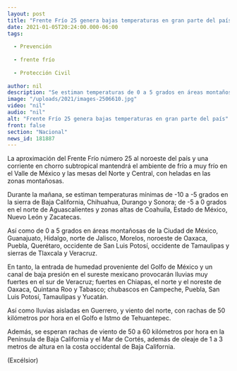 ```yaml
---
layout: post
title: "Frente Frío 25 genera bajas temperaturas en gran parte del país"
date: 2021-01-05T20:24:00.000-06:00
tags:
  
  - Prevención
  
  - frente frío
  
  - Protección Civil
  
author: nil
description: "Se estiman temperaturas de 0 a 5 grados en áreas montañosas de la Ciudad de México, Guanajuato, Hidalgo, norte de Jalisco, Morelos entre otros estados"
image: "/uploads/2021/images-2506610.jpg"
video: "nil"
audio: "nil"
alt: "Frente Frío 25 genera bajas temperaturas en gran parte del país"
front: false
section: "Nacional"
news_id: 181887
---
```


La aproximación del Frente Frío número 25 al noroeste del país y una corriente en chorro subtropical mantendrá el ambiente de frío a muy frío en el Valle de México y las mesas del Norte y Central, con heladas en las zonas montañosas.

Durante la mañana, se estiman temperaturas mínimas de -10 a -5 grados en la sierra de Baja California, Chihuahua, Durango y Sonora; de -5 a 0 grados en el norte de Aguascalientes y zonas altas de Coahuila, Estado de México, Nuevo León y Zacatecas.

Así como de 0 a 5 grados en áreas montañosas de la Ciudad de México, Guanajuato, Hidalgo, norte de Jalisco, Morelos, noroeste de Oaxaca, Puebla, Querétaro, occidente de San Luis Potosí, occidente de Tamaulipas y sierras de Tlaxcala y Veracruz.

En tanto, la entrada de humedad proveniente del Golfo de México y un canal de baja presión en el sureste mexicano provocarán lluvias muy fuertes en el sur de Veracruz; fuertes en Chiapas, el norte y el noreste de Oaxaca, Quintana Roo y Tabasco; chubascos en Campeche, Puebla, San Luis Potosí, Tamaulipas y Yucatán.

Así como lluvias aisladas en Guerrero, y viento del norte, con rachas de 50 kilómetros por hora en el Golfo e Istmo de Tehuantepec.

Además, se esperan rachas de viento de 50 a 60 kilómetros por hora en la Península de Baja California y el Mar de Cortés, además de oleaje de 1 a 3 metros de altura en la costa occidental de Baja California.

(Excélsior)